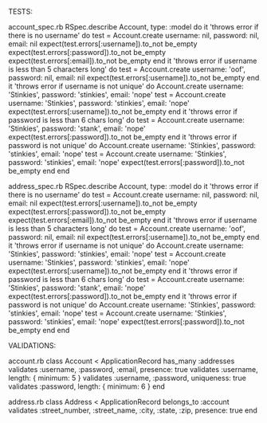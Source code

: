 TESTS: 

account_spec.rb
RSpec.describe Account, type: :model do
  it 'throws error if there is no username' do
    test = Account.create username: nil, password: nil, email: nil
    expect(test.errors[:username]).to_not be_empty
    expect(test.errors[:password]).to_not be_empty
    expect(test.errors[:email]).to_not be_empty
  end
  it 'throws error if username is less than 5 characters long' do
    test = Account.create username: 'oof', password: nil, email: nil
    expect(test.errors[:username]).to_not be_empty
  end
  it 'throws error if username is not unique' do
    Account.create username: 'Stinkies', password: 'stinkies', email: 'nope'
    test = Account.create username: 'Stinkies', password: 'stinkies', email: 'nope'
    expect(test.errors[:username]).to_not be_empty
  end
  it 'throws error if password is less than 6 chars long' do
    test = Account.create username: 'Stinkies', password: 'stank', email: 'nope'
    expect(test.errors[:password]).to_not be_empty
  end
  it 'throws error if password is not unique' do
    Account.create username: 'Stinkies', password: 'stinkies', email: 'nope'
    test = Account.create username: 'Stinkies', password: 'stinkies', email: 'nope'
    expect(test.errors[:password]).to_not be_empty
  end
end

address_spec.rb
RSpec.describe Account, type: :model do
  it 'throws error if there is no username' do
    test = Account.create username: nil, password: nil, email: nil
    expect(test.errors[:username]).to_not be_empty
    expect(test.errors[:password]).to_not be_empty
    expect(test.errors[:email]).to_not be_empty
  end
  it 'throws error if username is less than 5 characters long' do
    test = Account.create username: 'oof', password: nil, email: nil
    expect(test.errors[:username]).to_not be_empty
  end
  it 'throws error if username is not unique' do
    Account.create username: 'Stinkies', password: 'stinkies', email: 'nope'
    test = Account.create username: 'Stinkies', password: 'stinkies', email: 'nope'
    expect(test.errors[:username]).to_not be_empty
  end
  it 'throws error if password is less than 6 chars long' do
    test = Account.create username: 'Stinkies', password: 'stank', email: 'nope'
    expect(test.errors[:password]).to_not be_empty
  end
  it 'throws error if password is not unique' do
    Account.create username: 'Stinkies', password: 'stinkies', email: 'nope'
    test = Account.create username: 'Stinkies', password: 'stinkies', email: 'nope'
    expect(test.errors[:password]).to_not be_empty
  end
end


VALIDATIONS:

account.rb
class Account < ApplicationRecord
    has_many :addresses
    validates :username, :password, :email, presence: true
    validates :username, length: { minimum: 5 }
    validates :username, :password, uniqueness: true
    validates :password, length: { minimum: 6 }
end

address.rb
class Address < ApplicationRecord
    belongs_to :account
    validates :street_number, :street_name, :city, :state, :zip, presence: true
end
